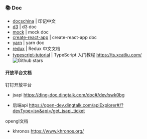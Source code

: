 ### :books: Doc

* [docschina](https://github.com/docschina) | 印记中文
* [d3](https://github.com/d3/d3/wiki) | d3 doc
* [mock](http://mockjs.com/) | mock doc
* [create-react-app](https://cra.docschina.org/docs/getting-started) | create-react-app doc
* [yarn](https://yarnpkg.com/zh-Hans/) | yarn doc
* [redux](https://www.redux.org.cn/) | Redux 中文文档
* [typescript-tutorial](https://github.com/xcatliu/typescript-tutorial) | TypeScript 入门教程 https://ts.xcatliu.com/ ![Github stars](https://img.shields.io/github/stars/xcatliu/typescript-tutorial.svg)

#### 开放平台文档

钉钉开放平台

 - jsapi https://ding-doc.dingtalk.com/doc#/dev/swk0bg

 - 后端api https://open-dev.dingtalk.com/apiExplorer#/?devType=isv&api=/get_jsapi_ticket

opengl文档

 - khronos https://www.khronos.org/
